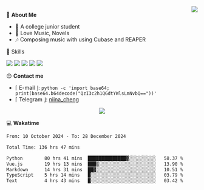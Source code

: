 <a href="#">
    <img align="right" src="https://github-readme-stats-tau-lilac-25.vercel.app/api?username=irorange27&count_private=true&show_icons=true&theme=transparent" />
</a>

💭 **About Me**

- 🏫 A college junior student
- 🍕 Love Music, Novels
- 🎶 Composing music with using Cubase and REAPER


🚀 Skills

![](https://img.shields.io/badge/-python-3e74a2?style=for-the-badge&logo=Python&logoColor=fff
)
![](https://img.shields.io/badge/-javascript-f0db4f?style=for-the-badge&logo=JavaScript&logoColor=fff
)
![](https://img.shields.io/badge/-vue3-41b883?style=for-the-badge&logo=Vue.js&logoColor=fff
)
![](https://img.shields.io/badge/-docker-2496ed?style=for-the-badge&logo=Docker&logoColor=fff
)
![](https://img.shields.io/badge/-linux-000000?style=for-the-badge&logo=Linux&logoColor=fff&color=000
)

😊 **Contact me**

- ⌈ E-mail ⌋: `python -c 'import base64; print(base64.b64decode("QzI3c2h1QGdtYWlsLmNvbQ=="))'`
- ⌈ Telegram ⌋: [niina_cheng](https://t.me/niina_cheng)

</p>
    <p align="center">
    <img src="https://profile-counter.glitch.me/{irorange27}/count.svg" />
</p>

💻 **Wakatime**

<!--START_SECTION:waka-->

```txt
From: 10 October 2024 - To: 28 December 2024

Total Time: 136 hrs 47 mins

Python        80 hrs 41 mins  ██████████████▓░░░░░░░░░░   58.37 %
Vue.js        19 hrs 13 mins  ███▒░░░░░░░░░░░░░░░░░░░░░   13.90 %
Markdown      14 hrs 31 mins  ██▓░░░░░░░░░░░░░░░░░░░░░░   10.51 %
TypeScript    5 hrs 14 mins   █░░░░░░░░░░░░░░░░░░░░░░░░   03.79 %
Text          4 hrs 43 mins   █░░░░░░░░░░░░░░░░░░░░░░░░   03.42 %
```

<!--END_SECTION:waka-->
